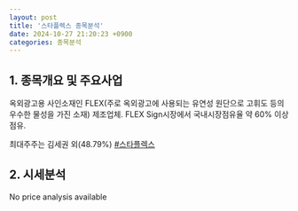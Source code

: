 ```yaml
---
layout: post
title: '스타플렉스 종목분석'
date: 2024-10-27 21:20:23 +0900
categories: 종목분석
---
```


## 1. 종목개요 및 주요사업

옥외광고용 사인소재인 FLEX(주로 옥외광고에 사용되는 유연성 원단으로 고휘도 등의 우수한 물성을 가진 소재) 제조업체. FLEX Sign시장에서 국내시장점유율 약 60% 이상 점유.

최대주주는 김세권 외(48.79%)
[#스타플렉스](#)

## 2. 시세분석

No price analysis available
